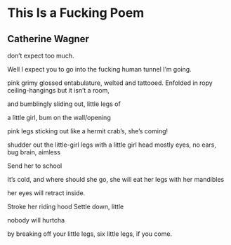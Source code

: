 # This Is a Fucking Poem
## Catherine Wagner
don’t expect too much.

Well I expect you to go into the
fucking human tunnel
I’m going.

pink grimy glossed
entabulature, welted
and tattooed. Enfolded in
ropy ceiling-hangings
but it isn’t a room,

and bumblingly sliding
out, little legs of

a little girl, bum on the wall/opening

pink legs sticking out like a
hermit crab’s, she’s coming!

shudder out the little-girl
legs with a little
girl head mostly eyes, no ears,
bug brain, aimless

Send her to school

It’s cold, and where should she
go, she will eat her
legs with her mandibles

her eyes will retract inside.

Stroke her riding hood
Settle down, little

nobody will hurtcha

by breaking off your little legs,
six little legs,
if you come.